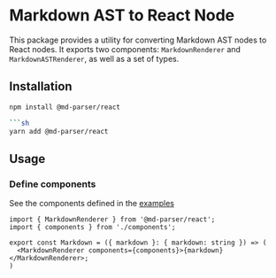 # Markdown AST to React Node

This package provides a utility for converting Markdown AST nodes to React nodes. It exports two components: `MarkdownRenderer` and `MarkdownASTRenderer`, as well as a set of types.

## Installation

````sh
npm install @md-parser/react

```sh
yarn add @md-parser/react
````

## Usage

### Define components

See the components defined in the [examples](examples/next/src/components/Renderers.tsx ':include :type=code typescript')

```tsx
import { MarkdownRenderer } from '@md-parser/react';
import { components } from './components';

export const Markdown = ({ markdown }: { markdown: string }) => (
  <MarkdownRenderer components={components}>{markdown}</MarkdownRenderer>;
)
```
